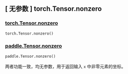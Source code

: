 ## [ 无参数 ] torch.Tensor.nonzero

### [torch.Tensor.nonzero](https://pytorch.org/docs/stable/generated/torch.Tensor.nonzero.html?highlight=nonzero#torch.Tensor.nonzero)

```python
torch.Tensor.nonzero()
```

### [paddle.Tensor.nonzero](https://www.paddlepaddle.org.cn/documentation/docs/zh/api/paddle/nonzero_cn.html#cn-api-tensor-search-nonzero)

```python
paddle.Tensor.nonzero()
```



两者功能一致，均无参数，用于返回输入 `x` 中非零元素的坐标。
